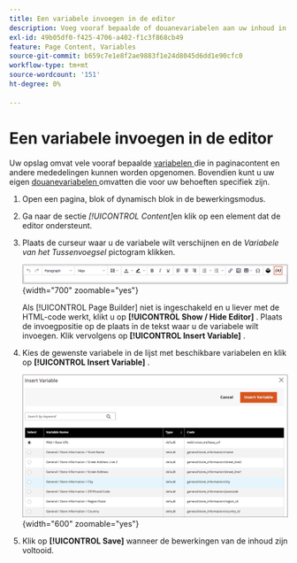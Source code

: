 ```yaml
---
title: Een variabele invoegen in de editor
description: Voeg vooraf bepaalde of douanevariabelen aan uw inhoud in de redacteur WYSIWYG toe.
exl-id: 49b05df0-f425-4706-a402-f1c3f868cb49
feature: Page Content, Variables
source-git-commit: b659c7e1e8f2ae9883f1e24d8045d6dd1e90cfc0
workflow-type: tm+mt
source-wordcount: '151'
ht-degree: 0%

---
```


# Een variabele invoegen in de editor

Uw opslag omvat vele vooraf bepaalde [ variabelen ](../systems/variables-predefined.md) die in paginacontent en andere mededelingen kunnen worden opgenomen. Bovendien kunt u uw eigen [ douanevariabelen ](../systems/variables-custom.md) omvatten die voor uw behoeften specifiek zijn.

1. Open een pagina, blok of dynamisch blok in de bewerkingsmodus.

1. Ga naar de sectie _[!UICONTROL Content]_&#x200B;en klik op een element dat de editor ondersteunt.

1. Plaats de curseur waar u de variabele wilt verschijnen en de _Variabele van het Tussenvoegsel_ pictogram klikken.

   ![ de toolbar van de Redacteur - Tussenvoegsel Variabele ](./assets/editor-toolbar-variable-button.png){width="700" zoomable="yes"}

   Als [!UICONTROL Page Builder] niet is ingeschakeld en u liever met de HTML-code werkt, klikt u op **[!UICONTROL Show / Hide Editor]** . Plaats de invoegpositie op de plaats in de tekst waar u de variabele wilt invoegen. Klik vervolgens op **[!UICONTROL Insert Variable]** .

1. Kies de gewenste variabele in de lijst met beschikbare variabelen en klik op **[!UICONTROL Insert Variable]** .

   ![ Tussenvoegsel Veranderlijke pagina ](./assets/content-insert-variable.png){width="600" zoomable="yes"}

1. Klik op **[!UICONTROL Save]** wanneer de bewerkingen van de inhoud zijn voltooid.

